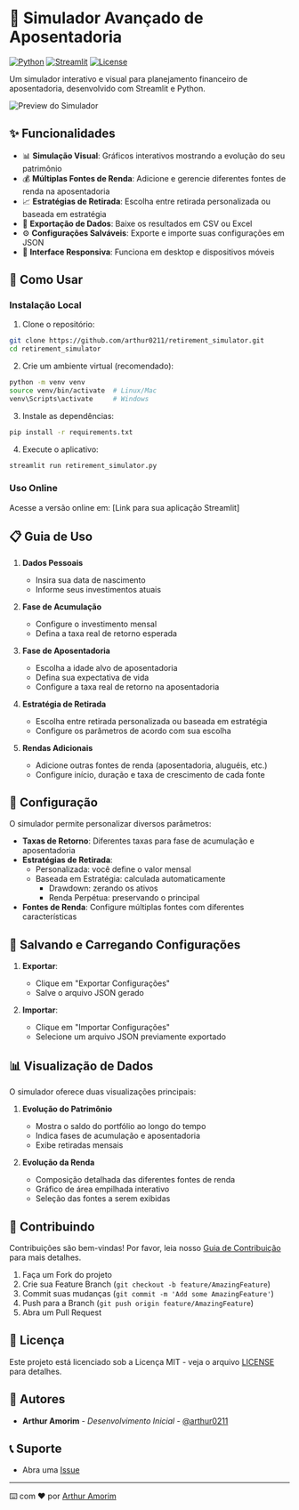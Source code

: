 # 🎯 Simulador Avançado de Aposentadoria

[![Python](https://img.shields.io/badge/Python-3.8%2B-blue)](https://www.python.org/downloads/)
[![Streamlit](https://img.shields.io/badge/Streamlit-1.28%2B-red)](https://streamlit.io/)
[![License](https://img.shields.io/badge/License-MIT-green.svg)](LICENSE)

Um simulador interativo e visual para planejamento financeiro de aposentadoria, desenvolvido com Streamlit e Python.

![Preview do Simulador](docs/images/preview.png)

## ✨ Funcionalidades

- 📊 **Simulação Visual**: Gráficos interativos mostrando a evolução do seu patrimônio
- 💰 **Múltiplas Fontes de Renda**: Adicione e gerencie diferentes fontes de renda na aposentadoria
- 📈 **Estratégias de Retirada**: Escolha entre retirada personalizada ou baseada em estratégia
- 💾 **Exportação de Dados**: Baixe os resultados em CSV ou Excel
- ⚙️ **Configurações Salváveis**: Exporte e importe suas configurações em JSON
- 📱 **Interface Responsiva**: Funciona em desktop e dispositivos móveis

## 🚀 Como Usar

### Instalação Local

1. Clone o repositório:
```bash
git clone https://github.com/arthur0211/retirement_simulator.git
cd retirement_simulator
```

2. Crie um ambiente virtual (recomendado):
```bash
python -m venv venv
source venv/bin/activate  # Linux/Mac
venv\Scripts\activate     # Windows
```

3. Instale as dependências:
```bash
pip install -r requirements.txt
```

4. Execute o aplicativo:
```bash
streamlit run retirement_simulator.py
```

### Uso Online

Acesse a versão online em: [Link para sua aplicação Streamlit]

## 📋 Guia de Uso

1. **Dados Pessoais**
   - Insira sua data de nascimento
   - Informe seus investimentos atuais

2. **Fase de Acumulação**
   - Configure o investimento mensal
   - Defina a taxa real de retorno esperada

3. **Fase de Aposentadoria**
   - Escolha a idade alvo de aposentadoria
   - Defina sua expectativa de vida
   - Configure a taxa real de retorno na aposentadoria

4. **Estratégia de Retirada**
   - Escolha entre retirada personalizada ou baseada em estratégia
   - Configure os parâmetros de acordo com sua escolha

5. **Rendas Adicionais**
   - Adicione outras fontes de renda (aposentadoria, aluguéis, etc.)
   - Configure início, duração e taxa de crescimento de cada fonte

## 🔧 Configuração

O simulador permite personalizar diversos parâmetros:

- **Taxas de Retorno**: Diferentes taxas para fase de acumulação e aposentadoria
- **Estratégias de Retirada**: 
  - Personalizada: você define o valor mensal
  - Baseada em Estratégia: calculada automaticamente
    - Drawdown: zerando os ativos
    - Renda Perpétua: preservando o principal
- **Fontes de Renda**: Configure múltiplas fontes com diferentes características

## 💾 Salvando e Carregando Configurações

1. **Exportar**:
   - Clique em "Exportar Configurações"
   - Salve o arquivo JSON gerado

2. **Importar**:
   - Clique em "Importar Configurações"
   - Selecione um arquivo JSON previamente exportado

## 📊 Visualização de Dados

O simulador oferece duas visualizações principais:

1. **Evolução do Patrimônio**
   - Mostra o saldo do portfólio ao longo do tempo
   - Indica fases de acumulação e aposentadoria
   - Exibe retiradas mensais

2. **Evolução da Renda**
   - Composição detalhada das diferentes fontes de renda
   - Gráfico de área empilhada interativo
   - Seleção das fontes a serem exibidas

## 🤝 Contribuindo

Contribuições são bem-vindas! Por favor, leia nosso [Guia de Contribuição](CONTRIBUTING.md) para mais detalhes.

1. Faça um Fork do projeto
2. Crie sua Feature Branch (`git checkout -b feature/AmazingFeature`)
3. Commit suas mudanças (`git commit -m 'Add some AmazingFeature'`)
4. Push para a Branch (`git push origin feature/AmazingFeature`)
5. Abra um Pull Request

## 📝 Licença

Este projeto está licenciado sob a Licença MIT - veja o arquivo [LICENSE](LICENSE) para detalhes.

## 👥 Autores

- **Arthur Amorim** - *Desenvolvimento Inicial* - [@arthur0211](https://github.com/arthur0211)

## 📞 Suporte

- Abra uma [Issue](https://github.com/arthur0211/retirement_simulator/issues)

---
⌨️ com ❤️ por [Arthur Amorim](https://github.com/arthur0211)

